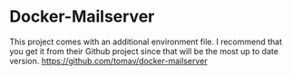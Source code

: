 # Docker-Mailserver

This project comes with an additional environment file. I recommend that you
get it from their Github project since that will be the most up to date
version.
https://github.com/tomav/docker-mailserver
